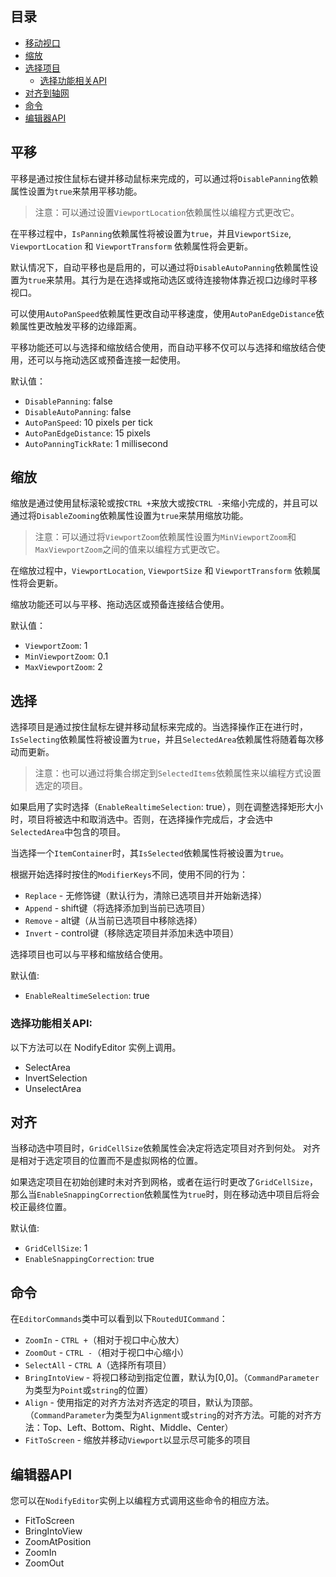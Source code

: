 ## 目录
* [移动视口](#平移)
* [缩放](#缩放)
* [选择项目](#选择)
  * [选择功能相关API](#选择功能相关API)
* [对齐到轴网](#对齐)
* [命令](#命令)
* [编辑器API](#编辑器API)

## 平移

平移是通过按住鼠标右键并移动鼠标来完成的，可以通过将```DisablePanning```依赖属性设置为```true```来禁用平移功能。
> 注意：可以通过设置```ViewportLocation```依赖属性以编程方式更改它。

在平移过程中，```IsPanning```依赖属性将被设置为```true```，并且```ViewportSize```, ```ViewportLocation``` 和 ```ViewportTransform``` 依赖属性将会更新。

默认情况下，自动平移也是启用的，可以通过将```DisableAutoPanning```依赖属性设置为```true```来禁用。其行为是在选择或拖动选区或待连接物体靠近视口边缘时平移视口。

可以使用```AutoPanSpeed```依赖属性更改自动平移速度，使用```AutoPanEdgeDistance```依赖属性更改触发平移的边缘距离。

平移功能还可以与选择和缩放结合使用，而自动平移不仅可以与选择和缩放结合使用，还可以与拖动选区或预备连接一起使用。

默认值：

* ```DisablePanning```: false
* ```DisableAutoPanning```: false
* ```AutoPanSpeed```: 10 pixels per tick
* ```AutoPanEdgeDistance```: 15 pixels
* ```AutoPanningTickRate```: 1 millisecond

## 缩放 

缩放是通过使用鼠标滚轮或按```CTRL +```来放大或按```CTRL -```来缩小完成的，并且可以通过将```DisableZooming```依赖属性设置为```true```来禁用缩放功能。
> 注意：可以通过将```ViewportZoom```依赖属性设置为```MinViewportZoom```和```MaxViewportZoom```之间的值来以编程方式更改它。

在缩放过程中，```ViewportLocation```, ```ViewportSize``` 和 ```ViewportTransform``` 依赖属性将会更新。

缩放功能还可以与平移、拖动选区或预备连接结合使用。

默认值：
* ```ViewportZoom```: 1
* ```MinViewportZoom```: 0.1
* ```MaxViewportZoom```: 2

## 选择

选择项目是通过按住鼠标左键并移动鼠标来完成的。当选择操作正在进行时，```IsSelecting```依赖属性将被设置为```true```，并且```SelectedArea```依赖属性将随着每次移动而更新。
> 注意：也可以通过将集合绑定到```SelectedItems```依赖属性来以编程方式设置选定的项目。

如果启用了实时选择（```EnableRealtimeSelection```: true），则在调整选择矩形大小时，项目将被选中和取消选中。否则，在选择操作完成后，才会选中```SelectedArea```中包含的项目。

当选择一个```ItemContainer```时，其```IsSelected```依赖属性将被设置为```true```。

根据开始选择时按住的```ModifierKeys```不同，使用不同的行为：
- ```Replace``` - 无修饰键（默认行为，清除已选项目并开始新选择）
- ```Append``` - shift键（将选择添加到当前已选项目）
- ```Remove``` - alt键（从当前已选项目中移除选择）
- ```Invert``` - control键（移除选定项目并添加未选中项目）

选择项目也可以与平移和缩放结合使用。

默认值:
* ```EnableRealtimeSelection```: true

### 选择功能相关API:

以下方法可以在 NodifyEditor 实例上调用。

* SelectArea
* InvertSelection
* UnselectArea

## 对齐

当移动选中项目时，```GridCellSize```依赖属性会决定将选定项目对齐到何处。
对齐是相对于选定项目的位置而不是虚拟网格的位置。

如果选定项目在初始创建时未对齐到网格，或者在运行时更改了```GridCellSize```，那么当```EnableSnappingCorrection```依赖属性为```true```时，则在移动选中项目后将会校正最终位置。

默认值:
* ```GridCellSize```: 1
* ```EnableSnappingCorrection```: true

## 命令

 在```EditorCommands```类中可以看到以下```RoutedUICommand```：
* ```ZoomIn``` - ```CTRL +```（相对于视口中心放大）
* ```ZoomOut``` - ```CTRL -```（相对于视口中心缩小）
* ```SelectAll``` - ```CTRL A```（选择所有项目）
* ```BringIntoView``` - 将视口移动到指定位置，默认为[0,0]。（```CommandParameter```为类型为```Point```或```string```的位置）
* ```Align``` - 使用指定的对齐方法对齐选定的项目，默认为顶部。（```CommandParameter```为类型为```Alignment```或```string```的对齐方法。可能的对齐方法：Top、Left、Bottom、Right、Middle、Center）
* ```FitToScreen``` - 缩放并移动```Viewport```以显示尽可能多的项目

## 编辑器API

您可以在`NodifyEditor`实例上以编程方式调用这些命令的相应方法。

* FitToScreen
* BringIntoView
* ZoomAtPosition
* ZoomIn
* ZoomOut